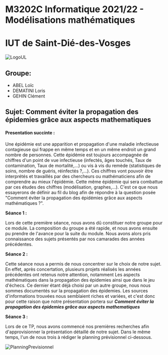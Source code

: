 
# M3202C Informatique 2021/22 - Modélisations mathématiques
# IUT de Saint-Dié-des-Vosges 
![LogoUL](https://gameosu.s-ul.eu/EwD4cPkE "LogoUL")

## Groupe:
- ABEL Loïc 
- DEMATINI Loris
- GEHIN Clément

## Sujet: Comment éviter la propagation des épidemies grâce aux aspects mathematiques
#### Presentation succinte :
Une épidémie est une apparition et propagation d'une maladie infectieuse contagieuse qui frappe en même temps et en un même endroit un grand nombre de personnes.
Cette épidémie est toujours accompagnée de chiffres d'un point de vue infectieuse (infectés, âges touchés, Taux de contamination, Taux de mortalité,...) ou vis à vis du remède (statistiques de soins, nombre de guéris, réinfectés ?,...).
Ces chiffres vont pouvoir être interprétés et travaillés par des chercheurs ou mathématiciens afin de comprendre au mieux l'épidémie.
Cette même épidémie qui sera combattue par ces études des chiffres (modélisation, graphes,...).
C'est ce que nous essayerons de définir au fil du blog afin de répondre à la question posée "Comment éviter la propagation des épidémies grâce aux aspects mathématiques ?".

**Séance 1 :**

Lors de cette première séance, nous avons dû constituer notre groupe pour ce module. La composition du groupe a été rapide, et nous avons ensuite pu prendre de l'avance pour la suite du module. Nous avons alors pris connaissance des sujets présentés par nos camarades des années précédentes.

**Séance 2 :**

Cette séance nous a permis de nous concentrer sur le choix de notre sujet. En effet, après concertation, plusieurs projets réalisés les années précédentes ont retenus notre attention, notamment Les aspects mathématiques dans la propagation des épidemies ainsi que dans le jeu d'échecs. Ce dernier étant déjà choisi par un autre groupe, nous nous sommes documentés sur la propagation des épidemies. Les sources d'informations trouvées nous semblaient riches et variées, et c'est donc pour cette raison que notre présentation portera sur ***Comment éviter la propagation des épidemies grâce aux aspects mathematiques***

**Séance 3 :**

Lors de ce TP, nous avons commencé nos premières recherches afin d'approvisionner la présentation détaillé de notre sujet.
Dans le même temps, l'un de nous trois à rédiger le planning prévisionnel ci-dessous.

![PlanningPrevisionnel](https://gameosu.s-ul.eu/ZJpZKIHy)
